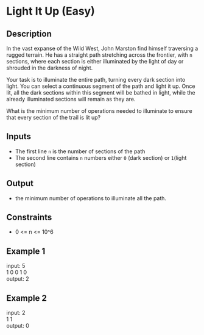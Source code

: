 # Light It Up (Easy)


## Description
In the vast expanse of the Wild West, John Marston find himself traversing a rugged terrain. He has a straight path stretching across the frontier, with `n` sections, where each section is either illuminated by the light of day or shrouded in the darkness of night.

Your task is to illuminate the entire path, turning every dark section into light. You can select a continuous segment of the path and light it up. Once lit, all the dark sections within this segment will be bathed in light, while the already illuminated sections will remain as they are.

What is the minimum number of operations needed to illuminate to ensure that every section of the trail is lit up?

## Inputs
- The first line `n` is the number of sections of the path
- The second line contains `n` numbers either `0` (dark section) or `1`(light section) 


## Output
- the minimum number of operations to illuminate all the path.

## Constraints
- 0 <= n <= 10^6

## Example 1
input:
5\
1 0 0 1 0\
output:
2

## Example 2
input:
2\
1 1\
output:
0
